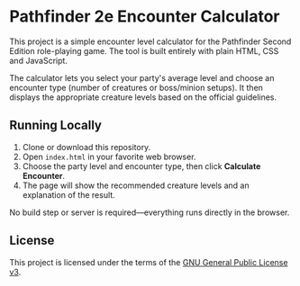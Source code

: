 # Pathfinder 2e Encounter Calculator

This project is a simple encounter level calculator for the Pathfinder Second Edition role-playing game. The tool is built entirely with plain HTML, CSS and JavaScript.

The calculator lets you select your party's average level and choose an encounter type (number of creatures or boss/minion setups). It then displays the appropriate creature levels based on the official guidelines.

## Running Locally

1. Clone or download this repository.
2. Open `index.html` in your favorite web browser.
3. Choose the party level and encounter type, then click **Calculate Encounter**.
4. The page will show the recommended creature levels and an explanation of the result.

No build step or server is required—everything runs directly in the browser.

## License

This project is licensed under the terms of the [GNU General Public License v3](LICENSE).
